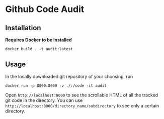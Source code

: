 # Github Code Audit

## Installation

**Requires Docker to be installed**

```
docker build . -t audit:latest
```

## Usage

In the locally downloaded git repository of your choosing, run

```
docker run -p 8000:8000 -v ./:/code -it audit
```

Open `http://localhost:8000` to see the scrollable HTML of all the tracked git code in the directory. You can use `http://localhost:8000/directory_name/subdirectory` to see only a certain directory.
